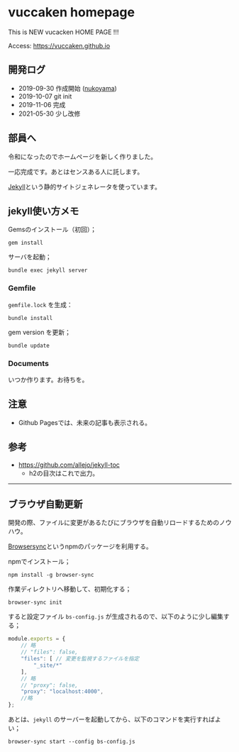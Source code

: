 # vuccaken homepage

This is NEW vucacken HOME PAGE !!!

Access: https://vuccaken.github.io

## 開発ログ
- 2019-09-30 作成開始 ([nukoyama](https://github.com/znuko))
- 2019-10-07 git init
- 2019-11-06 完成
- 2021-05-30 少し改修

## 部員へ

令和になったのでホームページを新しく作りました。

一応完成です。あとはセンスある人に託します。

[Jekyll](http://jekyllrb-ja.github.io/docs/)という静的サイトジェネレータを使っています。


## jekyll使い方メモ

Gemsのインストール（初回）；

```
gem install
```

サーバを起動；

```
bundle exec jekyll server
```

### Gemfile

`gemfile.lock` を生成：

```
bundle install
```

gem version を更新；

```
bundle update
```

### Documents

いつか作ります。お待ちを。

## 注意

- Github Pagesでは、未来の記事も表示される。

## 参考

- https://github.com/allejo/jekyll-toc
  - h2の目次はこれで出力。

---

## ブラウザ自動更新

開発の際、ファイルに変更があるたびにブラウザを自動リロードするためのノウハウ。

[Browsersync](https://browsersync.io)というnpmのパッケージを利用する。

npmでインストール；

```
npm install -g browser-sync
```

作業ディレクトリへ移動して、初期化する；

```
browser-sync init
```

すると設定ファイル `bs-config.js` が生成されるので、以下のように少し編集する；

```js
module.exports = {
    // 略
    // "files": false,
    "files": [ // 変更を監視するファイルを指定
        "_site/*"
    ],
    // 略
    // "proxy": false,
    "proxy": "localhost:4000",
    //略
};
```

あとは、`jekyll` のサーバーを起動してから、以下のコマンドを実行すればよい；

```
browser-sync start --config bs-config.js
```